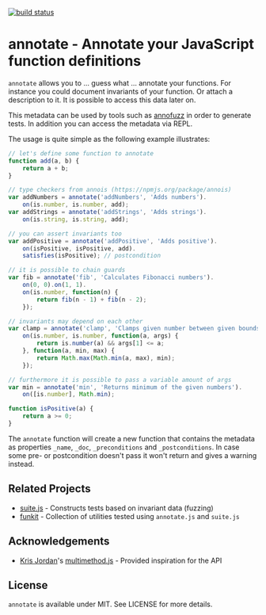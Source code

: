 [![build status](https://secure.travis-ci.org/annojs/annotate)](http://travis-ci.org/annojs/annotate)
# annotate - Annotate your JavaScript function definitions

`annotate` allows you to ... guess what ... annotate your functions. For
instance you could document invariants of your function. Or attach a
description to it. It is possible to access this data later on.

This metadata can be used by tools such as [annofuzz](https://github.com/annojs/fuzz)
in order to generate tests. In addition you can access the metadata via REPL.

The usage is quite simple as the following example illustrates:

```javascript
// let's define some function to annotate
function add(a, b) {
    return a + b;
}

// type checkers from annois (https://npmjs.org/package/annois)
var addNumbers = annotate('addNumbers', 'Adds numbers').
    on(is.number, is.number, add);
var addStrings = annotate('addStrings', 'Adds strings').
    on(is.string, is.string, add);

// you can assert invariants too
var addPositive = annotate('addPositive', 'Adds positive').
    on(isPositive, isPositive, add).
    satisfies(isPositive); // postcondition

// it is possible to chain guards
var fib = annotate('fib', 'Calculates Fibonacci numbers').
    on(0, 0).on(1, 1).
    on(is.number, function(n) {
        return fib(n - 1) + fib(n - 2);
    });

// invariants may depend on each other
var clamp = annotate('clamp', 'Clamps given number between given bounds').
    on(is.number, is.number, function(a, args) {
        return is.number(a) && args[1] <= a;
    }, function(a, min, max) {
        return Math.max(Math.min(a, max), min);
    });

// furthermore it is possible to pass a variable amount of args
var min = annotate('min', 'Returns minimum of the given numbers').
    on([is.number], Math.min);

function isPositive(a) {
    return a >= 0;
}
```

The `annotate` function will create a new function that contains the metadata as
properties `_name`, `_doc`, `_preconditions` and `_postconditions`. In case
some pre- or postcondition doesn't pass it won't return and gives a warning
instead.

## Related Projects

* [suite.js](https://github.com/bebraw/suite.js) - Constructs tests based on invariant data (fuzzing)
* [funkit](https://github.com/bebraw/funkit) - Collection of utilities tested using `annotate.js` and `suite.js`

## Acknowledgements

* [Kris Jordan](http://krisjordan.com/)'s [multimethod.js](http://krisjordan.com/multimethod-js) - Provided inspiration for the API

## License

`annotate` is available under MIT. See LICENSE for more details.

